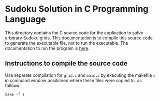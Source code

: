 
# Sudoku Solution in C Programming Language

This directory contains the C source code for the application to solve arbitrary Sudoku grids. This documentation is to compile
this source code to generate the executable file, not to run the executable. The documentation to run the program is 
[here](https://github.com/nilostolte/Sudoku/tree/main/C/doc).

## Instructions to compile the source code

Use separate compilation for `grid.c` and `main.c` by executing the makefile `s` in command window positioned where these files
were copied to, as follows:

```
make -f s
```
